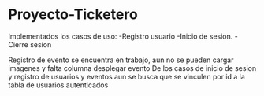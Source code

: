 # Proyecto-Ticketero
Implementados los casos de uso:
 -Registro usuario
 -Inicio de sesion.
-Cierre sesion

 Registro de evento se encuentra en trabajo, aun no se pueden cargar imagenes y falta columna desplegar evento
 De los casos de inicio de sesion y registro de usuarios y eventos aun se busca que se vinculen por id a la tabla de usuarios autenticados
